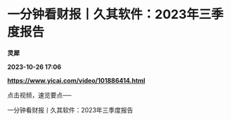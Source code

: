 # 一分钟看财报丨久其软件：2023年三季度报告
**灵犀**

**2023-10-26 17:06**

**https://www.yicai.com/video/101886414.html**

点击视频，速览要点──

一分钟看财报丨久其软件：2023年三季度报告